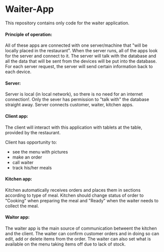 # Waiter-App
This repository contains only code for the waiter application.

#### Principle of operation:

All of these apps are connected with one server/machine that "will be locally placed in the restaurant".
When the server runs, all of the apps look for the server and connect to it. The server will talk with the database and all the
data that will be sent from the devices will be put into the database. For each server request, the server will send certain information back to each device.

#### Server:

Server is local (in local network), so there is no need for an internet connection!. Only the sever has permission to "talk with" the database straight away. Server connects customer, waiter, kitchen apps.

#### Client app:

The client will interact with this application with tablets at the table, provided by the restaurant.

Client has opportunity to:
+ see the menu with pictures
+ make an order
+ call waiter
+ track his/her meals

#### Kitchen app:

Kitchen automatically receives orders and places them in sections according to type of meal. Kitchen should change status of order to "Cooking" when preparing the meal and "Ready" when the waiter needs to collect the meal.

#### Waitor app:

The waiter app is the main source of communication betweent the kitchen and the client. The waiter can confirm customer orders and in doing so can edit, add or delete items from the order. The waiter can also set what is available on the menu taking items off due to lack of stock.
